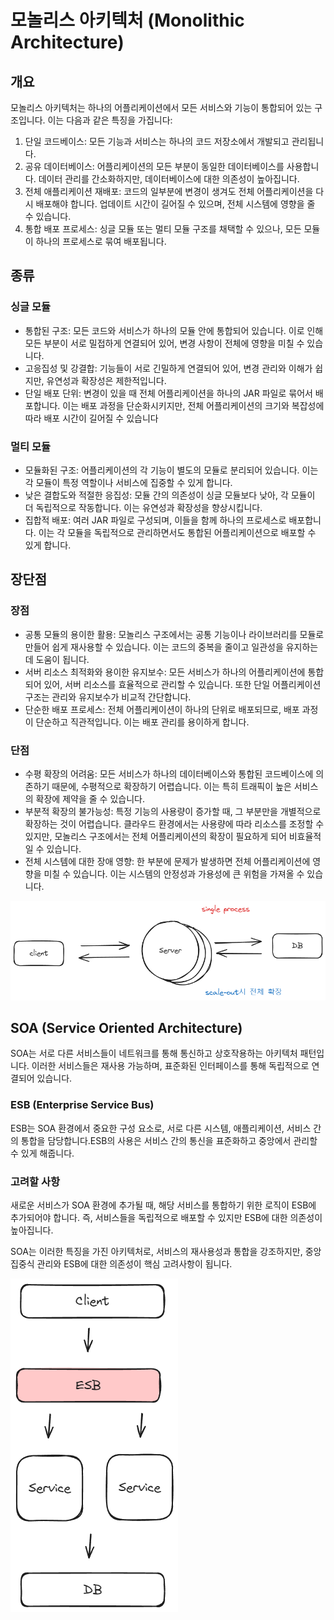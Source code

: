 
# 모놀리스 아키텍처 (Monolithic Architecture)

## 개요

모놀리스 아키텍처는 하나의 어플리케이션에서 모든 서비스와 기능이 통합되어 있는 구조입니다. 이는 다음과 같은 특징을 가집니다:

1. 단일 코드베이스: 모든 기능과 서비스는 하나의 코드 저장소에서 개발되고 관리됩니다.
2. 공유 데이터베이스: 어플리케이션의 모든 부분이 동일한 데이터베이스를 사용합니다. 데이터 관리를 간소화하지만, 데이터베이스에 대한 의존성이 높아집니다.
3. 전체 애플리케이션 재배포: 코드의 일부분에 변경이 생겨도 전체 어플리케이션을 다시 배포해야 합니다. 업데이트 시간이 길어질 수 있으며, 전체 시스템에 영향을 줄 수 있습니다.
4. 통합 배포 프로세스: 싱글 모듈 또는 멀티 모듈 구조를 채택할 수 있으나, 모든 모듈이 하나의 프로세스로 묶여 배포됩니다.

## 종류

### 싱글 모듈

- 통합된 구조: 모든 코드와 서비스가 하나의 모듈 안에 통합되어 있습니다. 이로 인해 모든 부분이 서로 밀접하게 연결되어 있어, 변경 사항이 전체에 영향을 미칠 수 있습니다.
- 고응집성 및 강결합: 기능들이 서로 긴밀하게 연결되어 있어, 변경 관리와 이해가 쉽지만, 유연성과 확장성은 제한적입니다.
- 단일 배포 단위: 변경이 있을 때 전체 어플리케이션을 하나의 JAR 파일로 묶어서 배포합니다. 이는 배포 과정을 단순화시키지만, 전체 어플리케이션의 크기와 복잡성에 따라 배포 시간이 길어질 수 있습니다

### 멀티 모듈

- 모듈화된 구조: 어플리케이션의 각 기능이 별도의 모듈로 분리되어 있습니다. 이는 각 모듈이 특정 역할이나 서비스에 집중할 수 있게 합니다.
- 낮은 결합도와 적절한 응집성: 모듈 간의 의존성이 싱글 모듈보다 낮아, 각 모듈이 더 독립적으로 작동합니다. 이는 유연성과 확장성을 향상시킵니다.
- 집합적 배포: 여러 JAR 파일로 구성되며, 이들을 함께 하나의 프로세스로 배포합니다. 이는 각 모듈을 독립적으로 관리하면서도 통합된 어플리케이션으로 배포할 수 있게 합니다.

## 장단점

### 장점

- 공통 모듈의 용이한 활용: 모놀리스 구조에서는 공통 기능이나 라이브러리를 모듈로 만들어 쉽게 재사용할 수 있습니다. 이는 코드의 중복을 줄이고 일관성을 유지하는 데 도움이 됩니다.
- 서버 리소스 최적화와 용이한 유지보수: 모든 서비스가 하나의 어플리케이션에 통합되어 있어, 서버 리소스를 효율적으로 관리할 수 있습니다. 또한 단일 어플리케이션 구조는 관리와 유지보수가 비교적 간단합니다.
- 단순한 배포 프로세스: 전체 어플리케이션이 하나의 단위로 배포되므로, 배포 과정이 단순하고 직관적입니다. 이는 배포 관리를 용이하게 합니다.

### 단점

- 수평 확장의 어려움: 모든 서비스가 하나의 데이터베이스와 통합된 코드베이스에 의존하기 때문에, 수평적으로 확장하기 어렵습니다. 이는 특히 트래픽이 높은 서비스의 확장에 제약을 줄 수 있습니다.
- 부분적 확장의 불가능성: 특정 기능의 사용량이 증가할 때, 그 부분만을 개별적으로 확장하는 것이 어렵습니다. 클라우드 환경에서는 사용량에 따라 리소스를 조정할 수 있지만, 모놀리스 구조에서는 전체 어플리케이션의 확장이 필요하게 되어 비효율적일 수 있습니다.
- 전체 시스템에 대한 장애 영향: 한 부분에 문제가 발생하면 전체 어플리케이션에 영향을 미칠 수 있습니다. 이는 시스템의 안정성과 가용성에 큰 위험을 가져올 수 있습니다.

![MA](../../image/monolithic.png)

## SOA (Service Oriented Architecture)

SOA는 서로 다른 서비스들이 네트워크를 통해 통신하고 상호작용하는 아키텍처 패턴입니다. 이러한 서비스들은 재사용 가능하며, 표준화된 인터페이스를 통해 독립적으로 연결되어 있습니다.

### ESB (Enterprise Service Bus)

ESB는 SOA 환경에서 중요한 구성 요소로, 서로 다른 시스템, 애플리케이션, 서비스 간의 통합을 담당합니다.ESB의 사용은 서비스 간의 통신을 표준화하고 중앙에서 관리할 수 있게 해줍니다.

### 고려할 사항

새로운 서비스가 SOA 환경에 추가될 때, 해당 서비스를 통합하기 위한 로직이 ESB에 추가되어야 합니다. 즉, 서비스들을 독립적으로 배포할 수 있지만 ESB에 대한 의존성이 높아집니다.

SOA는 이러한 특징을 가진 아키텍처로, 서비스의 재사용성과 통합을 강조하지만, 중앙 집중식 관리와 ESB에 대한 의존성이 핵심 고려사항이 됩니다.

![SOA](../../image/SOA.png)
